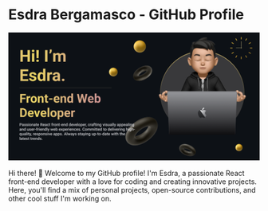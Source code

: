 # Esdra Bergamasco - GitHub Profile

![Profile Banner](./banner.png)

Hi there! 👋 Welcome to my GitHub profile! I'm Esdra, a passionate React front-end developer with a love for coding and creating innovative projects. Here, you'll find a mix of personal projects, open-source contributions, and other cool stuff I'm working on.

<!---
- 👋 Hi, I’m @esdra00
- 👀 I’m interested in ... front-end web development
- 🌱 I’m currently learning ... Bootstrap, React
- 🌱 I'm also working on masterting ... Python, Javascript
- 📫 How to reach me ... esdrabergamasco@gmail.com


esdra00/esdra00 is a ✨ special ✨ repository because its `README.md` (this file) appears on your GitHub profile.
You can click the Preview link to take a look at your changes.
--->
